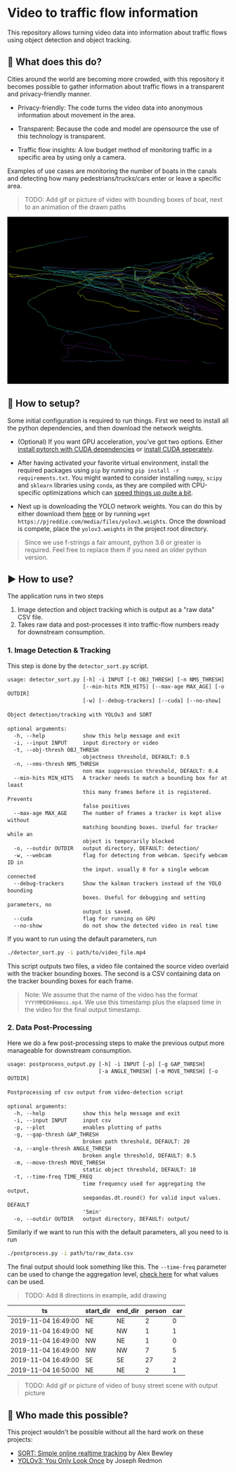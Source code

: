 # Video to traffic flow information

This repository allows turning video data into information about traffic flows using object detection and object tracking.

## :city_sunrise: What does this do?
Cities around the world are becoming more crowded, with this repository it becomes possible to gather information about traffic flows in a transparent and privacy-friendly manner.

* Privacy-friendly: The code turns the video data into anonymous information about movement in the area.

* Transparent: Because the code and model are opensource the use of this technology is transparent.

* Traffic flow insights: A low budget method of monitoring traffic in a specific area by using only a camera.

Examples of use cases are monitoring the number of boats in the canals and detecting how many pedestrians/trucks/cars enter or leave a specific area.

> TODO: Add gif or picture of video with bounding boxes of boat, next to an animation of the drawn paths

![](assets/small_paths.png)

## :hammer: How to setup?

Some initial configuration is required to run things. First we need to install all the python dependencies, and then download the network weights.

- (Optional) If you want GPU acceleration, you've got two options. Either [install pytorch with CUDA dependencies](https://pytorch.org/get-started/locally/) or [install CUDA seperately](https://docs.nvidia.com/cuda/cuda-installation-guide-linux/index.html).

- After having activated your favorite virtual environment, install the required packages using `pip` by running `pip install -r requirements.txt`. You might wanted to consider installing `numpy`, `scipy` and `sklearn` libraries using `conda`, as they are compiled with CPU-specific optimizations which can [speed things up quite a bit](http://markus-beuckelmann.de/blog/boosting-numpy-blas.html).

- Next up is downloading the YOLO network weights. You can do this by either download them [here](https://github.com/pjreddie/darknet) or by running `wget https://pjreddie.com/media/files/yolov3.weights`. Once the download is compete, place the `yolov3.weights`  in the project root directory. 

> Since we use f-strings a fair amount, python 3.6 or greater is required. Feel free to replace them if you need an older python version.

## :arrow_forward: How to use?

The application runs in two steps

1. Image detection and object tracking which is output as a "raw data" CSV file. 
2. Takes raw data and post-processes it into traffic-flow numbers ready for downstream consumption.

### 1. Image Detection & Tracking

This step is done by the `detector_sort.py` script. 

```
usage: detector_sort.py [-h] -i INPUT [-t OBJ_THRESH] [-n NMS_THRESH]
                        [--min-hits MIN_HITS] [--max-age MAX_AGE] [-o OUTDIR]
                        [-w] [--debug-trackers] [--cuda] [--no-show]

Object detection/tracking with YOLOv3 and SORT

optional arguments:
  -h, --help            show this help message and exit
  -i, --input INPUT     input directory or video
  -t, --obj-thresh OBJ_THRESH
                        objectness threshold, DEFAULT: 0.5
  -n, --nms-thresh NMS_THRESH
                        non max suppression threshold, DEFAULT: 0.4
  --min-hits MIN_HITS   A tracker needs to match a bounding box for at least
                        this many frames before it is registered. Prevents
                        false positives
  --max-age MAX_AGE     The number of frames a tracker is kept alive without
                        matching bounding boxes. Useful for tracker while an
                        object is temporarily blocked
  -o, --outdir OUTDIR	output directory, DEFAULT: detection/
  -w, --webcam          flag for detecting from webcam. Specify webcam ID in
                        the input. usually 0 for a single webcam connected
  --debug-trackers      Show the kalman trackers instead of the YOLO bounding
                        boxes. Useful for debugging and setting parameters, no
                        output is saved.
  --cuda                flag for running on GPU
  --no-show             do not show the detected video in real time

```

If you want to run using the default parameters, run

```bash
./detector_sort.py -i path/to/video_file.mp4
```

This script outputs two files, a video file contained the source video overlaid with the tracker bounding boxes. The second is a CSV containing data on the tracker bounding boxes for each frame.

> Note: We assume that the name of the video has the format `YYYYMMDDHHmmss.mp4`. We use this timestamp plus the elapsed time in the video for the final output timestamp.

### 2. Data Post-Processing

Here we do a few post-processing steps to make the previous output more manageable for downstream consumption.

```
usage: postprocess_output.py [-h] -i INPUT [-p] [-g GAP_THRESH]
                             [-a ANGLE_THRESH] [-m MOVE_THRESH] [-o OUTDIR]

Postprocessing of csv output from video-detection script

optional arguments:
  -h, --help            show this help message and exit
  -i, --input INPUT		input csv
  -p, --plot            enables plotting of paths
  -g, --gap-thresh GAP_THRESH
                        broken path threshold, DEFAULT: 20
  -a, --angle-thresh ANGLE_THRESH
                        broken angle threshold, DEFAULT: 0.5
  -m, --move-thresh MOVE_THRESH
                        static object threshold, DEFAULT: 10
  -t, --time-freq TIME_FREQ
                        time frequency used for aggregating the output,
                        seepandas.dt.round() for valid input values. DEFAULT
                        '5min'
  -o, --outdir OUTDIR	output directory, DEFAULT: output/
```

Similarly if we want to run this with the default parameters, all you need to is run

```bash
./postprocess.py -i path/to/raw_data.csv
```

The final output should look something like this. The `--time-freq` parameter can be used to change the aggregation level, [check here](https://pandas.pydata.org/pandas-docs/stable/user_guide/timeseries.html#timeseries-offset-aliases) for what values can be used.

> TODO: Add 8 directions in example, add drawing

| ts                  | start_dir | end_dir | person | car  |
| ------------------- | --------- | ------- | ------ | ---- |
| 2019-11-04 16:49:00 | NE        | NE      | 2      | 0    |
| 2019-11-04 16:49:00 | NE        | NW      | 1      | 1    |
| 2019-11-04 16:49:00 | NW        | NE      | 1      | 0    |
| 2019-11-04 16:49:00 | NW        | NW      | 7      | 5    |
| 2019-11-04 16:49:00 | SE        | SE      | 27     | 2    |
| 2019-11-04 16:50:00 | NE        | NE      | 2      | 1    |


> TODO: Add gif or picture of video of busy street scene with output picture

## :tada: Who made this possible?

This project wouldn't be possible without all the hard work on these projects:

- [SORT: Simple online realtime tracking](https://github.com/abewley/sort) by Alex Bewley
- [YOLOv3: You Only Look Once](https://pjreddie.com/darknet/yolo/) by Joseph Redmon
